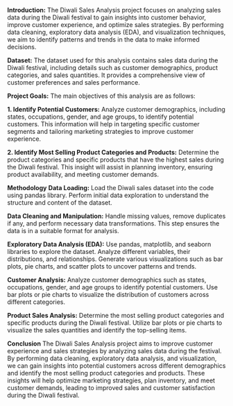 **Introduction:**
The Diwali Sales Analysis project focuses on analyzing sales data during the Diwali festival to gain insights into customer behavior, improve customer experience, and optimize sales strategies. By performing data cleaning, exploratory data analysis (EDA), and visualization techniques, we aim to identify patterns and trends in the data to make informed decisions.

**Dataset:**
The dataset used for this analysis contains sales data during the Diwali festival, including details such as customer demographics, product categories, and sales quantities. It provides a comprehensive view of customer preferences and sales performance.

**Project Goals:**
The main objectives of this analysis are as follows:

**1. Identify Potential Customers:** Analyze customer demographics, including states, occupations, gender, and age groups, to identify potential customers. This information will help in targeting specific customer segments and tailoring marketing strategies to improve customer experience.

**2. Identify Most Selling Product Categories and Products:** Determine the product categories and specific products that have the highest sales during the Diwali festival. This insight will assist in planning inventory, ensuring product availability, and meeting customer demands.

**Methodology**
**Data Loading:** Load the Diwali sales dataset into the code using pandas library. Perform initial data exploration to understand the structure and content of the dataset.

**Data Cleaning and Manipulation:** Handle missing values, remove duplicates if any, and perform necessary data transformations. This step ensures the data is in a suitable format for analysis.

**Exploratory Data Analysis (EDA):** Use pandas, matplotlib, and seaborn libraries to explore the dataset. Analyze different variables, their distributions, and relationships. Generate various visualizations such as bar plots, pie charts, and scatter plots to uncover patterns and trends.

**Customer Analysis:** Analyze customer demographics such as states, occupations, gender, and age groups to identify potential customers. Use bar plots or pie charts to visualize the distribution of customers across different categories.

**Product Sales Analysis:** Determine the most selling product categories and specific products during the Diwali festival. Utilize bar plots or pie charts to visualize the sales quantities and identify the top-selling items.

**Conclusion**
The Diwali Sales Analysis project aims to improve customer experience and sales strategies by analyzing sales data during the festival. By performing data cleaning, exploratory data analysis, and visualization, we can gain insights into potential customers across different demographics and identify the most selling product categories and products. These insights will help optimize marketing strategies, plan inventory, and meet customer demands, leading to improved sales and customer satisfaction during the Diwali festival.


